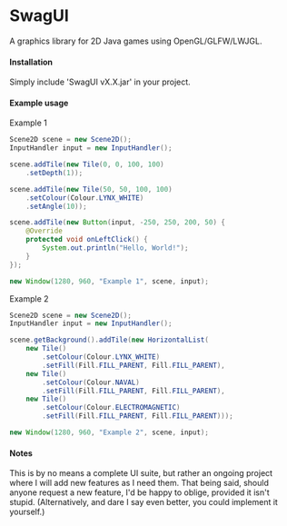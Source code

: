 # SwagUI
A graphics library for 2D Java games using OpenGL/GLFW/LWJGL.

#### Installation
Simply include 'SwagUI vX.X.jar' in your project.

#### Example usage
Example 1
```java
Scene2D scene = new Scene2D();
InputHandler input = new InputHandler();

scene.addTile(new Tile(0, 0, 100, 100)
    .setDepth(1));

scene.addTile(new Tile(50, 50, 100, 100)
    .setColour(Colour.LYNX_WHITE)
    .setAngle(10));

scene.addTile(new Button(input, -250, 250, 200, 50) {
    @Override
    protected void onLeftClick() {
        System.out.println("Hello, World!");
    }
});

new Window(1280, 960, "Example 1", scene, input);
```
Example 2
```java
Scene2D scene = new Scene2D();
InputHandler input = new InputHandler();

scene.getBackground().addTile(new HorizontalList(
    new Tile()
        .setColour(Colour.LYNX_WHITE)
        .setFill(Fill.FILL_PARENT, Fill.FILL_PARENT),
    new Tile()
        .setColour(Colour.NAVAL)
        .setFill(Fill.FILL_PARENT, Fill.FILL_PARENT),
    new Tile()
        .setColour(Colour.ELECTROMAGNETIC)
        .setFill(Fill.FILL_PARENT, Fill.FILL_PARENT)));

new Window(1280, 960, "Example 2", scene, input);
```
#### Notes
This is by no means a complete UI suite, but rather an ongoing project where I will add new features as I need them.
That being said, should anyone request a new feature, I'd be happy to oblige, provided it isn't stupid.
(Alternatively, and dare I say even better, you could implement it yourself.)
